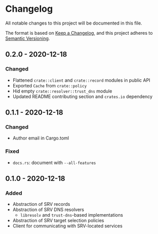 # Changelog

All notable changes to this project will be documented in this file.

The format is based on [Keep a Changelog](https://keepachangelog.com/en/1.0.0/),
and this project adheres to [Semantic Versioning](https://semver.org/spec/v2.0.0.html).

## 0.2.0 - 2020-12-18

### Changed

- Flattened `crate::client` and `crate::record` modules in public API
- Exported `Cache` from `crate::policy`
- Hid empty `crate::resolver::trust_dns` module
- Updated README contributing section and `crates.io` dependency

## 0.1.1 - 2020-12-18

### Changed

- Author email in Cargo.toml

### Fixed

- `docs.rs`: document with `--all-features`

## 0.1.0 - 2020-12-18

### Added

- Abstraction of SRV records
- Abstraction of SRV DNS resolvers
  - `libresolv` and `trust-dns`-based implementations
- Abstraction of SRV target selection policies
- Client for communicating with SRV-located services
